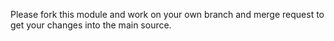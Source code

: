 Please fork this module and work on your own branch and merge request to get your changes into the main source.